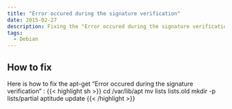 ```yaml
---
title: "Error occured during the signature verification"
date: 2015-02-27
description: Fixing the "Error occured during the signature verification"
tags:
  - Debian
---
```


## How to fix

Here is how to fix the apt-get “Error occured during the signature verification” :
{{< highlight sh >}}
cd /var/lib/apt
mv lists lists.old
mkdir -p lists/partial
aptitude update
{{< /highlight >}}
